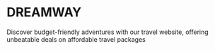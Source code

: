 # DREAMWAY
Discover budget-friendly adventures with our travel website, offering unbeatable deals on affordable travel packages
